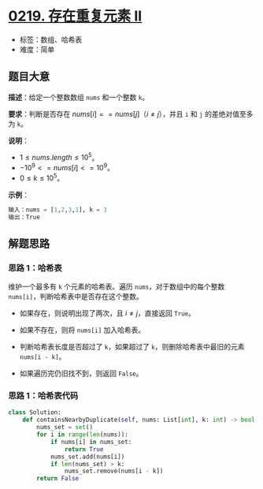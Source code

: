 # [0219. 存在重复元素 II](https://leetcode.cn/problems/contains-duplicate-ii/)

- 标签：数组、哈希表
- 难度：简单

## 题目大意

**描述**：给定一个整数数组 `nums` 和一个整数 `k`。

**要求**：判断是否存在 $nums[i] == nums[j]（i \ne j）$，并且 `i` 和 `j` 的差绝对值至多为 `k`。

**说明**：

- $1 \le nums.length \le 10^5$。
- $-10^9 <= nums[i] <= 10^9$。
- $0 \le k \le 10^5$。

**示例**：

```Python
输入：nums = [1,2,3,1], k = 3
输出：True
```

## 解题思路

### 思路 1：哈希表

维护一个最多有 `k` 个元素的哈希表。遍历 `nums`，对于数组中的每个整数 `nums[i]`，判断哈希表中是否存在这个整数。

- 如果存在，则说明出现了两次，且 $i \ne j$，直接返回 `True`。

- 如果不存在，则将 `nums[i]` 加入哈希表。
- 判断哈希表长度是否超过了 `k`，如果超过了 `k`，则删除哈希表中最旧的元素 `nums[i - k]`。
- 如果遍历完仍旧找不到，则返回 `False`。

### 思路 1：哈希表代码

```Python
class Solution:
    def containsNearbyDuplicate(self, nums: List[int], k: int) -> bool:
        nums_set = set()
        for i in range(len(nums)):
            if nums[i] in nums_set:
                return True
            nums_set.add(nums[i])
            if len(nums_set) > k:
                nums_set.remove(nums[i - k])
        return False
```


